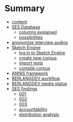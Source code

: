 # Summary

- [content][1]
- [SES Database][7]
	- [columns explained][8]
	- [possibilities][9]
- [anonymize interview audios][19]
- [Sketch Engine][2]
	- [log in to Sketch Engine][3]
	- [create new corpus][4]
	- [import texts][5]
	- [compile corpus][6]
- [ANNIS framework][16]
- [BERLANGDEV workflow][17]
- [BERLANGDEV media status][18]
- [SES findings][10]
	- [001][11]
	- [002][12]
	- [003][13]
	- [accountability][14]
	- [distribution analysis][15]

[1]:	a_intro.md
[2]:	g_pageske0.md
[3]:	h_page001.md
[4]:	i_page003.md
[5]:	j_page004.md
[6]:	k_page005.md
[7]:	c_sesdb01.md
[8]:	d_sesdb002.md
[9]:	e_sesdb003.md
[10]:	o_findings00.md
[11]:	p_findings01.md
[12]:	q_findings02.md
[13]:	r_findings03.md
[14]:	s_sesdb004.md
[15]:	t_sesdist001.md
[16]:	l_annis01.md
[17]:	m_berlangdev01.md
[18]:	n_ses-status.md
[19]:	f_audacity.md
